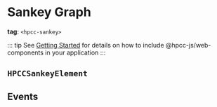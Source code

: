 # Sankey Graph

**tag**: `<hpcc-sankey>`

<ClientOnly>
  <hpcc-preview width="100%" height="404px">
      <hpcc-sankey nodeAlign="justify" linkColor="source-target" width="100%" height="400px"></hpcc-sankey>
      <script>
          document.querySelector("hpcc-sankey").links = [{ "source": "Agricultural 'waste'", "target": "Bio-conversion", "value": 124.729 }, { "source": "Bio-conversion", "target": "Liquid", "value": 0.597 }, { "source": "Bio-conversion", "target": "Losses", "value": 26.862 }, { "source": "Bio-conversion", "target": "Solid", "value": 280.322 }, { "source": "Bio-conversion", "target": "Gas", "value": 81.144 }, { "source": "Biofuel imports", "target": "Liquid", "value": 35 }, { "source": "Biomass imports", "target": "Solid", "value": 35 }, { "source": "Coal imports", "target": "Coal", "value": 11.606 }, { "source": "Coal reserves", "target": "Coal", "value": 63.965 }, { "source": "Coal", "target": "Solid", "value": 75.571 }, { "source": "District heating", "target": "Industry", "value": 10.639 }, { "source": "District heating", "target": "Heating and cooling - commercial", "value": 22.505 }, { "source": "District heating", "target": "Heating and cooling - homes", "value": 46.184 }, { "source": "Electricity grid", "target": "Over generation / exports", "value": 104.453 }, { "source": "Electricity grid", "target": "Heating and cooling - homes", "value": 113.726 }, { "source": "Electricity grid", "target": "H2 conversion", "value": 27.14 }, { "source": "Electricity grid", "target": "Industry", "value": 342.165 }, { "source": "Electricity grid", "target": "Road transport", "value": 37.797 }, { "source": "Electricity grid", "target": "Agriculture", "value": 4.412 }, { "source": "Electricity grid", "target": "Heating and cooling - commercial", "value": 40.858 }, { "source": "Electricity grid", "target": "Losses", "value": 56.691 }, { "source": "Electricity grid", "target": "Rail transport", "value": 7.863 }, { "source": "Electricity grid", "target": "Lighting & appliances - commercial", "value": 90.008 }, { "source": "Electricity grid", "target": "Lighting & appliances - homes", "value": 93.494 }, { "source": "Gas imports", "target": "Ngas", "value": 40.719 }, { "source": "Gas reserves", "target": "Ngas", "value": 82.233 }, { "source": "Gas", "target": "Heating and cooling - commercial", "value": 0.129 }, { "source": "Gas", "target": "Losses", "value": 1.401 }, { "source": "Gas", "target": "Thermal generation", "value": 151.891 }, { "source": "Gas", "target": "Agriculture", "value": 2.096 }, { "source": "Gas", "target": "Industry", "value": 48.58 }, { "source": "Geothermal", "target": "Electricity grid", "value": 7.013 }, { "source": "H2 conversion", "target": "H2", "value": 20.897 }, { "source": "H2 conversion", "target": "Losses", "value": 6.242 }, { "source": "H2", "target": "Road transport", "value": 20.897 }, { "source": "Hydro", "target": "Electricity grid", "value": 6.995 }, { "source": "Liquid", "target": "Industry", "value": 121.066 }, { "source": "Liquid", "target": "International shipping", "value": 128.69 }, { "source": "Liquid", "target": "Road transport", "value": 135.835 }, { "source": "Liquid", "target": "Domestic aviation", "value": 14.458 }, { "source": "Liquid", "target": "International aviation", "value": 206.267 }, { "source": "Liquid", "target": "Agriculture", "value": 3.64 }, { "source": "Liquid", "target": "National navigation", "value": 33.218 }, { "source": "Liquid", "target": "Rail transport", "value": 4.413 }, { "source": "Marine algae", "target": "Bio-conversion", "value": 4.375 }, { "source": "Ngas", "target": "Gas", "value": 122.952 }, { "source": "Oil imports", "target": "Oil", "value": 504.287 }, { "source": "Oil reserves", "target": "Oil", "value": 107.703 }, { "source": "Oil", "target": "Liquid", "value": 611.99 }, { "source": "Other waste", "target": "Solid", "value": 56.587 }, { "source": "Other waste", "target": "Bio-conversion", "value": 77.81 }, { "source": "Pumped heat", "target": "Heating and cooling - homes", "value": 193.026 }, { "source": "Pumped heat", "target": "Heating and cooling - commercial", "value": 70.672 }, { "source": "Solar PV", "target": "Electricity grid", "value": 59.901 }, { "source": "Solar Thermal", "target": "Heating and cooling - homes", "value": 19.263 }, { "source": "Solar", "target": "Solar Thermal", "value": 19.263 }, { "source": "Solar", "target": "Solar PV", "value": 59.901 }, { "source": "Solid", "target": "Agriculture", "value": 0.882 }, { "source": "Solid", "target": "Thermal generation", "value": 400.12 }, { "source": "Solid", "target": "Industry", "value": 46.477 }, { "source": "Thermal generation", "target": "Electricity grid", "value": 525.531 }, { "source": "Thermal generation", "target": "Losses", "value": 787.129 }, { "source": "Thermal generation", "target": "District heating", "value": 79.329 }, { "source": "Tidal", "target": "Electricity grid", "value": 9.452 }, { "source": "UK land based bioenergy", "target": "Bio-conversion", "value": 182.01 }, { "source": "Wave", "target": "Electricity grid", "value": 19.013 }, { "source": "Wind", "target": "Electricity grid", "value": 289.366 }];
      </script>
  </hpcc-preview>
</ClientOnly>

::: tip
See [Getting Started](../guide/getting-started.md) for details on how to include @hpcc-js/web-components in your application
:::

## `HPCCSankeyElement`

## Events

